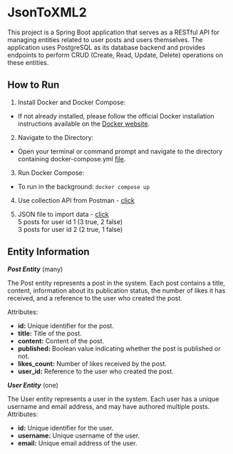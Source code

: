 # JsonToXML2
This project is a Spring Boot application that serves as a RESTful API for managing entities related to user posts and users themselves. The application uses PostgreSQL as its database backend and provides endpoints to perform CRUD (Create, Read, Update, Delete) operations on these entities.   
## How to Run
1. Install Docker and Docker Compose:
- If not already installed, please follow the official Docker installation instructions available on the [Docker website](https://www.docker.com/get-started/).
2. Navigate to the Directory:
- Open your terminal or command prompt and navigate to the directory containing docker-compose.yml [file](https://github.com/vr242kj/JsonToXml2/blob/master/docker-compose.yml).
3. Run Docker Compose:
- To run in the background: ```docker compose up```
4. Use collection API from Postman - [click]()


5. JSON file to import data - [click]()  
5 posts for user id 1 (3 true, 2 false)  
3 posts for user id 2 (2 true, 1 false)
## Entity Information
***Post Entity*** (many)

The Post entity represents a post in the system. Each post contains a title, content, information about its publication status, the number of likes it has received, and a reference to the user who created the post.

Attributes:
- **id:**  Unique identifier for the post.  
- **title:**  Title of the post.
- **content:** Content of the post.
- **published:** Boolean value indicating whether the post is published or not.
- **likes_count:** Number of likes received by the post.
- **user_id:** Reference to the user who created the post.

***User Entity*** (one)

The User entity represents a user in the system. Each user has a unique username and email address, and may have authored multiple posts.
Attributes:
- **id:** Unique identifier for the user.
- **username:** Unique username of the user.
- **email:** Unique email address of the user.


